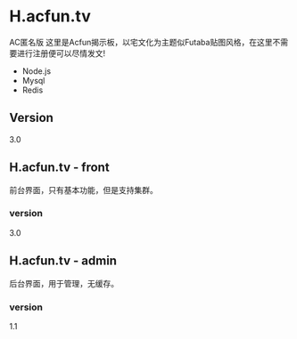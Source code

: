 H.acfun.tv
=========

AC匿名版
这里是Acfun揭示板，以宅文化为主题似Futaba贴图风格，在这里不需要进行注册便可以尽情发文!

  - Node.js
  - Mysql
  - Redis

Version
----

3.0

H.acfun.tv - front
-----------

前台界面，只有基本功能，但是支持集群。

### version

3.0



H.acfun.tv - admin
--------------

后台界面，用于管理，无缓存。

### version

1.1